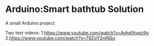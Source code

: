 # Arduino:Smart bathtub Solution
 A small Arduino project.

Two test videos:
1.https://www.youtube.com/watch?v=Ayhd0tvpz9g
2.https://www.youtube.com/watch?v=79ZgY2nINSo
